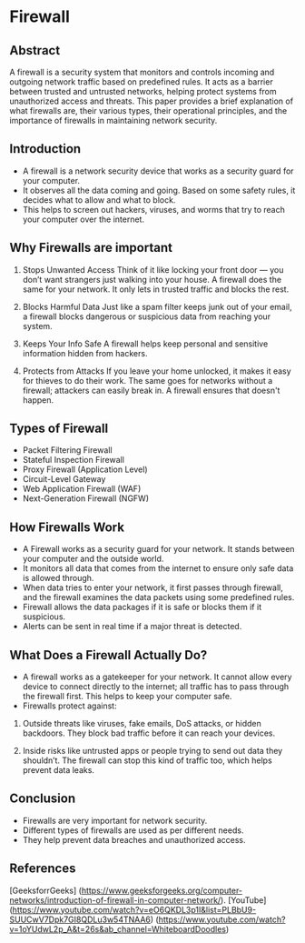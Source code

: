 # Firewall

## Abstract
A firewall is a security system that monitors and controls incoming and outgoing network traffic based on predefined rules. It acts as a barrier between trusted and untrusted networks, helping protect systems from unauthorized access and threats. This paper provides a brief explanation of what firewalls are, their various types, their operational principles, and the importance of firewalls in maintaining network security.

## Introduction
- A firewall is a network security device that works as a security guard for your computer.
- It observes all the data coming and going. Based on some safety rules, it decides what to allow and what to block. 
- This helps to screen out hackers, viruses, and worms that try to reach your computer over the internet.

## Why Firewalls are important 
1. Stops Unwanted Access
Think of it like locking your front door — you don’t want       strangers just walking into your house. A firewall does the same for your network. It only lets in trusted traffic and blocks the rest.

2. Blocks Harmful Data
Just like a spam filter keeps junk out of your email, a firewall blocks dangerous or suspicious data from reaching your system.

3. Keeps Your Info Safe
A firewall helps keep personal and sensitive information hidden from hackers.

4. Protects from Attacks
If you leave your home unlocked, it makes it easy for thieves to do their work. The same goes for networks without a firewall; attackers can easily break in. A firewall ensures that doesn't happen.

## Types of Firewall
- Packet Filtering Firewall
- Stateful Inspection Firewall
- Proxy Firewall (Application Level)
- Circuit-Level Gateway
- Web Application Firewall (WAF)
- Next-Generation Firewall (NGFW)

## How Firewalls Work
- A Firewall works as a security guard for your network. It stands between your computer and the outside world.
- It monitors all data that comes from the internet to ensure only safe data is allowed through.
- When data tries to enter your network, it first passes through firewall, and the firewall examines the data packets using some predefined rules.
- Firewall allows the data packages if it is safe or blocks them if it suspicious.
- Alerts can be sent in real time if a major threat is detected.

## What Does a Firewall Actually Do?
- A firewall works as a gatekeeper for your network. It cannot allow every device to connect directly to the internet; all traffic has to pass through the firewall first. This helps to keep your computer safe.
- Firewalls protect against:
1. Outside threats like viruses, fake emails, DoS attacks, or hidden backdoors. They block bad traffic before it can reach your devices.

2. Inside risks like untrusted apps or people trying to send out data they shouldn’t. The firewall can stop this kind of traffic too, which helps prevent data leaks.

## Conclusion 
- Firewalls are very important for network security.
- Different types of firewalls are used as per different needs.
- They help prevent data breaches and unauthorized access.

## References
[GeeksforrGeeks]
(https://www.geeksforgeeks.org/computer-networks/introduction-of-firewall-in-computer-network/).
[YouTube]
(https://www.youtube.com/watch?v=eO6QKDL3p1I&list=PLBbU9-SUUCwV7Dpk7GI8QDLu3w54TNAA6)
(https://www.youtube.com/watch?v=1oYUdwL2p_A&t=26s&ab_channel=WhiteboardDoodles)

  

